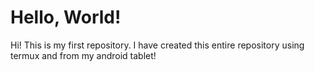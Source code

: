 # Hello, World!

Hi! This is my first repository. I have created this entire repository using termux and from my android tablet!
